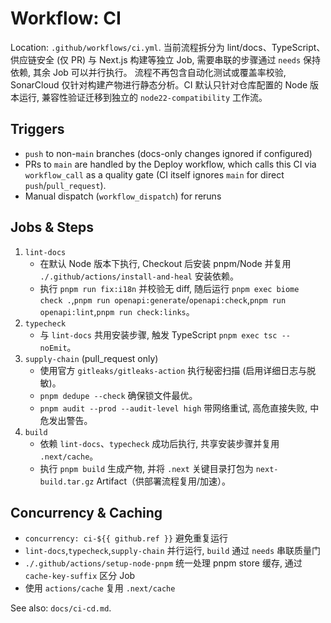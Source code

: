 # Workflow: CI

Location: `.github/workflows/ci.yml`. 当前流程拆分为 lint/docs、TypeScript、供应链安全 (仅 PR) 与 Next.js 构建等独立 Job, 需要串联的步骤通过 `needs` 保持依赖, 其余 Job 可以并行执行。
流程不再包含自动化测试或覆盖率校验, SonarCloud 仅针对构建产物进行静态分析。CI 默认只针对仓库配置的 Node 版本运行, 兼容性验证迁移到独立的 `node22-compatibility` 工作流。

## Triggers
- `push` to non-`main` branches (docs-only changes ignored if configured)
- PRs to `main` are handled by the Deploy workflow, which calls this CI via `workflow_call` as a quality gate (CI itself ignores `main` for direct `push`/`pull_request`).
- Manual dispatch (`workflow_dispatch`) for reruns

## Jobs & Steps
1. `lint-docs`
   - 在默认 Node 版本下执行, Checkout 后安装 pnpm/Node 并复用 `./.github/actions/install-and-heal` 安装依赖。
   - 执行 `pnpm run fix:i18n` 并校验无 diff, 随后运行 `pnpm exec biome check .`,`pnpm run openapi:generate`/`openapi:check`,`pnpm run openapi:lint`,`pnpm run check:links`。
2. `typecheck`
   - 与 `lint-docs` 共用安装步骤, 触发 TypeScript `pnpm exec tsc --noEmit`。
3. `supply-chain` (pull_request only)
   - 使用官方 `gitleaks/gitleaks-action` 执行秘密扫描 (启用详细日志与脱敏)。
   - `pnpm dedupe --check` 确保锁文件最优。
   - `pnpm audit --prod --audit-level high` 带网络重试, 高危直接失败, 中危发出警告。
4. `build`
   - 依赖 `lint-docs`、`typecheck` 成功后执行, 共享安装步骤并复用 `.next/cache`。
   - 执行 `pnpm build` 生成产物, 并将 `.next` 关键目录打包为 `next-build.tar.gz` Artifact（供部署流程复用/加速）。

## Concurrency & Caching
- `concurrency: ci-${{ github.ref }}` 避免重复运行
- `lint-docs`,`typecheck`,`supply-chain` 并行运行, `build` 通过 `needs` 串联质量门
- `./.github/actions/setup-node-pnpm` 统一处理 pnpm store 缓存, 通过 `cache-key-suffix` 区分 Job
- 使用 `actions/cache` 复用 `.next/cache`

See also: `docs/ci-cd.md`.
